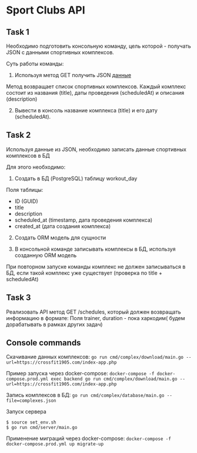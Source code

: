 # Sport Clubs API
## Task 1
Необходимо подготовить консольную команду, цель которой - получать JSON с данными спортивных комплексов.

Суть работы команды:

1) Используя метод GET получить JSON [данные](https://crossfit1905.com/index-app.php)

Метод возвращает список спортивных комплексов. Каждый комплекс состоит из названия (title), даты проведения (scheduledAt) и описания (description)

2) Вывести в консоль название комплекса (title) и его дату (scheduledAt).

## Task 2
Используя данные из JSON, необходимо записать данные спортивных комплексов в БД

Для этого необходимо:

1) Создать в БД (PostgreSQL) таблицу workout_day

Поля таблицы:

- ID (GUID)
- title
- description
- scheduled_at (timestamp, дата проведения комплекса)
- created_at (дата создания комплекса)

2) Создать ORM модель для сущности

3) В консольной команде записывать комплексы в БД, используя созданную ORM модель

При повторном запуске команды комплекс не должен записываться в БД, если такой комплекс уже существует (проверка по title + scheduledAt)
## Task 3
Реализовать API метод GET /schedules, который должен возвращать информацию в формате:
Поля trainer, duration - пока харкодим( будем дорабатывать в рамках других задач)

## Console commands
Скачивание данных комплексов:
`go run cmd/complex/download/main.go --url=https://crossfit1905.com/index-app.php`

Пример запуска через docker-compose:
`docker-compose -f docker-compose.prod.yml exec backend go run cmd/complex/download/main.go --url=https://crossfit1905.com/index-app.php`

Запись комплексов в БД:
`go run cmd/complex/database/main.go --file=complexes.json`

Запуск сервера
```
$ source set_env.sh  
$ go run cmd/server/main.go
```

Применение миграций через docker-compose:
`docker-compose -f docker-compose.prod.yml up migrate-up`
